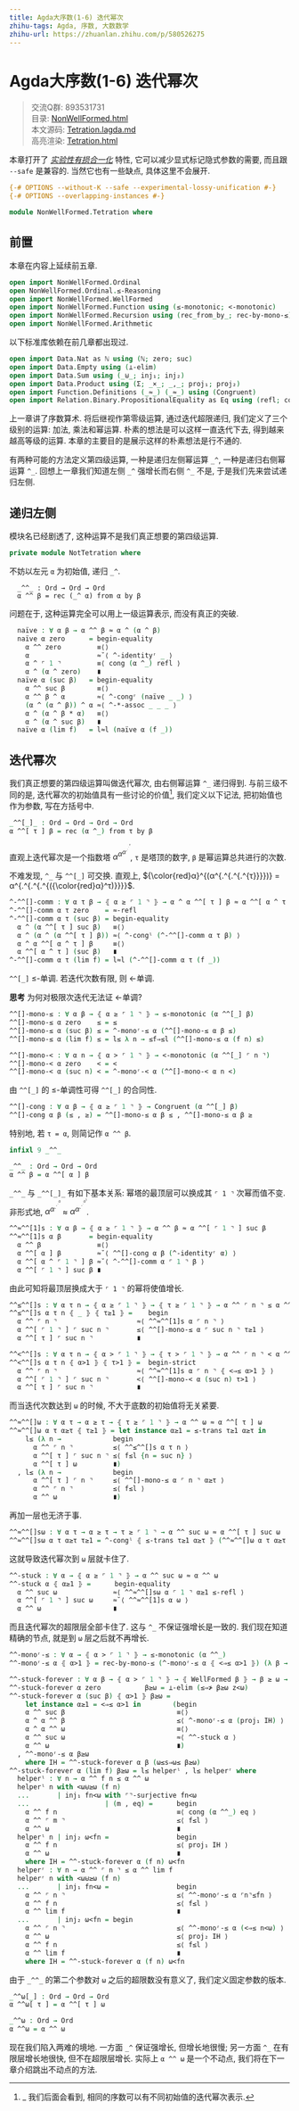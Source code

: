 ```yaml
---
title: Agda大序数(1-6) 迭代幂次
zhihu-tags: Agda, 序数, 大数数学
zhihu-url: https://zhuanlan.zhihu.com/p/580526275
---
```


# Agda大序数(1-6) 迭代幂次

> 交流Q群: 893531731  
> 目录: [NonWellFormed.html](https://choukh.github.io/agda-lvo/NonWellFormed.html)  
> 本文源码: [Tetration.lagda.md](https://github.com/choukh/agda-lvo/blob/main/src/NonWellFormed/Tetration.lagda.md)  
> 高亮渲染: [Tetration.html](https://choukh.github.io/agda-lvo/NonWellFormed.Tetration.html)  

本章打开了 [*实验性有损合一化*](https://agda.readthedocs.io/en/v2.6.2.2/language/lossy-unification.html) 特性, 它可以减少显式标记隐式参数的需要, 而且跟 `--safe` 是兼容的. 当然它也有一些缺点, 具体这里不会展开.

```agda
{-# OPTIONS --without-K --safe --experimental-lossy-unification #-}
{-# OPTIONS --overlapping-instances #-}

module NonWellFormed.Tetration where
```

## 前置

本章在内容上延续前五章.

```agda
open import NonWellFormed.Ordinal
open NonWellFormed.Ordinal.≤-Reasoning
open import NonWellFormed.WellFormed
open import NonWellFormed.Function using (≤-monotonic; <-monotonic)
open import NonWellFormed.Recursion using (rec_from_by_; rec-by-mono-≤)
open import NonWellFormed.Arithmetic
```

以下标准库依赖在前几章都出现过.

```agda
open import Data.Nat as ℕ using (ℕ; zero; suc)
open import Data.Empty using (⊥-elim)
open import Data.Sum using (_⊎_; inj₁; inj₂)
open import Data.Product using (Σ; _×_; _,_; proj₁; proj₂)
open import Function.Definitions (_≈_) (_≈_) using (Congruent)
open import Relation.Binary.PropositionalEquality as Eq using (refl; cong)
```

上一章讲了序数算术. 将后继视作第零级运算, 通过迭代超限递归, 我们定义了三个级别的运算: 加法, 乘法和幂运算. 朴素的想法是可以这样一直迭代下去, 得到越来越高等级的运算. 本章的主要目的是展示这样的朴素想法是行不通的.

有两种可能的方法定义第四级运算, 一种是递归左侧幂运算 `_^`, 一种是递归右侧幂运算 `^_`. 回想上一章我们知道左侧 `_^` 强增长而右侧 `^_` 不是, 于是我们先来尝试递归左侧.

## 递归左侧

模块名已经剧透了, 这种运算不是我们真正想要的第四级运算.

```agda
private module NotTetration where
```

不妨以左元 `α` 为初始值, 递归 `_^`.

```
  _^^_ : Ord → Ord → Ord
  α ^^ β = rec (_^ α) from α by β
```

问题在于, 这种运算完全可以用上一级运算表示, 而没有真正的突破.

```agda
  naïve : ∀ α β → α ^^ β ≈ α ^ (α ^ β)
  naïve α zero      = begin-equality
    α ^^ zero         ≡⟨⟩
    α                 ≈˘⟨ ^-identityʳ _ ⟩
    α ^ ⌜ 1 ⌝         ≡⟨ cong (α ^_) refl ⟩
    α ^ (α ^ zero)    ∎
  naïve α (suc β)   = begin-equality
    α ^^ suc β        ≡⟨⟩
    α ^^ β ^ α        ≈⟨ ^-congʳ (naïve _ _) ⟩
    (α ^ (α ^ β)) ^ α ≈⟨ ^-*-assoc _ _ _ ⟩
    α ^ (α ^ β * α)   ≡⟨⟩
    α ^ (α ^ suc β)   ∎
  naïve α (lim f)   = l≈l (naïve α (f _))
```

## 迭代幂次

我们真正想要的第四级运算叫做迭代幂次, 由右侧幂运算 `^_` 递归得到. 与前三级不同的是, 迭代幂次的初始值具有一些讨论的价值[^1], 我们定义以下记法, 把初始值也作为参数, 写在方括号中.

[^1]: _ 我们后面会看到, 相同的序数可以有不同初始值的迭代幂次表示.

```agda
_^^[_]_ : Ord → Ord → Ord → Ord
α ^^[ τ ] β = rec (α ^_) from τ by β
```

直观上迭代幂次是一个指数塔 $α^{α^{α^{.^{.^{.^{τ}}}}}}$, `τ` 是塔顶的数字, `β` 是幂运算总共进行的次数.

不难发现, `^_` 与 `^^[_]` 可交换. 直观上, ${\color{red}α}^{(α^{.^{.^{.^{τ}}}})} = α^{.^{.^{.^{({\color{red}α}^τ)}}}}$.

```agda
^-^^[]-comm : ∀ α τ β → ⦃ α ≥ ⌜ 1 ⌝ ⦄ → α ^ α ^^[ τ ] β ≈ α ^^[ α ^ τ ] β
^-^^[]-comm α τ zero    = ≈-refl
^-^^[]-comm α τ (suc β) = begin-equality
  α ^ (α ^^[ τ ] suc β)   ≡⟨⟩
  α ^ (α ^ (α ^^[ τ ] β)) ≈⟨ ^-congˡ (^-^^[]-comm α τ β) ⟩
  α ^ α ^^[ α ^ τ ] β     ≡⟨⟩
  α ^^[ α ^ τ ] (suc β)   ∎
^-^^[]-comm α τ (lim f) = l≈l (^-^^[]-comm α τ (f _))
```

`^^[_]` ≤-单调. 若迭代次数有限, 则 <-单调.

**思考** 为何对极限次迭代无法证 <-单调?

```agda
^^[]-mono-≤ : ∀ α β → ⦃ α ≥ ⌜ 1 ⌝ ⦄ → ≤-monotonic (α ^^[_] β)
^^[]-mono-≤ α zero    ≤ = ≤
^^[]-mono-≤ α (suc β) ≤ = ^-monoʳ-≤ α (^^[]-mono-≤ α β ≤)
^^[]-mono-≤ α (lim f) ≤ = l≤ λ n → ≤f⇒≤l (^^[]-mono-≤ α (f n) ≤)

^^[]-mono-< : ∀ α n → ⦃ α > ⌜ 1 ⌝ ⦄ → <-monotonic (α ^^[_] ⌜ n ⌝)
^^[]-mono-< α zero    < = <
^^[]-mono-< α (suc n) < = ^-monoʳ-< α (^^[]-mono-< α n <)
```

由 `^^[_]` 的 ≤-单调性可得 `^^[_]` 的合同性.

```agda
^^[]-cong : ∀ α β → ⦃ α ≥ ⌜ 1 ⌝ ⦄ → Congruent (α ^^[_] β)
^^[]-cong α β (≤ , ≥) = ^^[]-mono-≤ α β ≤ , ^^[]-mono-≤ α β ≥
```

特别地, 若 `τ = α`, 则简记作 `α ^^ β`.

```agda
infixl 9 _^^_

_^^_ : Ord → Ord → Ord
α ^^ β = α ^^[ α ] β
```

`_^^_` 与 `_^^[_]_` 有如下基本关系: 幂塔的最顶层可以换成其 `⌜ 1 ⌝` 次幂而值不变. 非形式地, $α^{α^{.^{.^{.^{α}}}}}$ ≈ $α^{α^{.^{.^{.^{α^{1}}}}}}$.

```agda
^^≈^^[1]s : ∀ α β → ⦃ α ≥ ⌜ 1 ⌝ ⦄ → α ^^ β ≈ α ^^[ ⌜ 1 ⌝ ] suc β
^^≈^^[1]s α β       = begin-equality
  α ^^ β              ≡⟨⟩
  α ^^[ α ] β         ≈˘⟨ ^^[]-cong α β (^-identityʳ α) ⟩
  α ^^[ α ^ ⌜ 1 ⌝ ] β ≈˘⟨ ^-^^[]-comm α ⌜ 1 ⌝ β ⟩
  α ^^[ ⌜ 1 ⌝ ] suc β ∎
```

由此可知将最顶层换成大于 `⌜ 1 ⌝` 的幂将使值增长.

```agda
^^≤^^[]s : ∀ α τ n → ⦃ α ≥ ⌜ 1 ⌝ ⦄ → ⦃ τ ≥ ⌜ 1 ⌝ ⦄ → α ^^ ⌜ n ⌝ ≤ α ^^[ τ ] ⌜ suc n ⌝
^^≤^^[]s α τ n ⦃ _ ⦄ ⦃ τ≥1 ⦄ =    begin
  α ^^ ⌜ n ⌝                    ≈⟨ ^^≈^^[1]s α ⌜ n ⌝ ⟩
  α ^^[ ⌜ 1 ⌝ ] ⌜ suc n ⌝       ≤⟨ ^^[]-mono-≤ α ⌜ suc n ⌝ τ≥1 ⟩
  α ^^[ τ ] ⌜ suc n ⌝           ∎

^^<^^[]s : ∀ α τ n → ⦃ α > ⌜ 1 ⌝ ⦄ → ⦃ τ > ⌜ 1 ⌝ ⦄ → α ^^ ⌜ n ⌝ < α ^^[ τ ] ⌜ suc n ⌝
^^<^^[]s α τ n ⦃ α>1 ⦄ ⦃ τ>1 ⦄ =  begin-strict
  α ^^ ⌜ n ⌝                    ≈⟨ ^^≈^^[1]s α ⌜ n ⌝ ⦃ <⇒≤ α>1 ⦄ ⟩
  α ^^[ ⌜ 1 ⌝ ] ⌜ suc n ⌝       <⟨ ^^[]-mono-< α (suc n) τ>1 ⟩
  α ^^[ τ ] ⌜ suc n ⌝           ∎
```

而当迭代次数达到 `ω` 的时候, 不大于底数的初始值将无关紧要.

```agda
^^≈^^[]ω : ∀ α τ → α ≥ τ → ⦃ τ ≥ ⌜ 1 ⌝ ⦄ → α ^^ ω ≈ α ^^[ τ ] ω
^^≈^^[]ω α τ α≥τ ⦃ τ≥1 ⦄ = let instance α≥1 = ≤-trans τ≥1 α≥τ in
    l≤ (λ n →             begin
      α ^^ ⌜ n ⌝          ≤⟨ ^^≤^^[]s α τ n ⟩
      α ^^[ τ ] ⌜ suc n ⌝ ≤⟨ f≤l {n = suc n} ⟩
      α ^^[ τ ] ω         ∎)
  , l≤ (λ n →             begin
      α ^^[ τ ] ⌜ n ⌝     ≤⟨ ^^[]-mono-≤ α ⌜ n ⌝ α≥τ ⟩
      α ^^ ⌜ n ⌝          ≤⟨ f≤l ⟩
      α ^^ ω              ∎)
```

再加一层也无济于事.

```agda
^^≈^^[]sω : ∀ α τ → α ≥ τ → τ ≥ ⌜ 1 ⌝ → α ^^ suc ω ≈ α ^^[ τ ] suc ω
^^≈^^[]sω α τ α≥τ τ≥1 = ^-congˡ ⦃ ≤-trans τ≥1 α≥τ ⦄ (^^≈^^[]ω α τ α≥τ ⦃ τ≥1 ⦄)
```

这就导致迭代幂次到 `ω` 层就卡住了.

```agda
^^-stuck : ∀ α → ⦃ α ≥ ⌜ 1 ⌝ ⦄ → α ^^ suc ω ≈ α ^^ ω
^^-stuck α ⦃ α≥1 ⦄ =      begin-equality
  α ^^ suc ω              ≈⟨ ^^≈^^[]sω α ⌜ 1 ⌝ α≥1 ≤-refl ⟩
  α ^^[ ⌜ 1 ⌝ ] suc ω     ≈˘⟨ ^^≈^^[1]s α ω ⟩
  α ^^ ω                  ∎
```

而且迭代幂次的超限层全部卡住了. 这与 `^_` 不保证强增长是一致的. 我们现在知道精确的节点, 就是到 `ω` 层之后就不再增长.

```agda
^^-monoʳ-≤ : ∀ α → ⦃ α > ⌜ 1 ⌝ ⦄ → ≤-monotonic (α ^^_)
^^-monoʳ-≤ α ⦃ α>1 ⦄ = rec-by-mono-≤ (^-monoʳ-≤ α ⦃ <⇒≤ α>1 ⦄) (λ β → ^-incrˡ-≤ β α)

^^-stuck-forever : ∀ α β → ⦃ α > ⌜ 1 ⌝ ⦄ → ⦃ WellFormed β ⦄ → β ≥ ω → α ^^ β ≈ α ^^ ω
^^-stuck-forever α zero           β≥ω = ⊥-elim (≤⇒≯ β≥ω z<ω)
^^-stuck-forever α (suc β) ⦃ α>1 ⦄ β≥ω =
    let instance α≥1 = <⇒≤ α>1 in        (begin
    α ^^ suc β                            ≡⟨⟩
    α ^ α ^^ β                            ≤⟨ ^-monoʳ-≤ α (proj₁ IH) ⟩
    α ^ α ^^ ω                            ≡⟨⟩
    α ^^ suc ω                            ≈⟨ ^^-stuck α ⟩
    α ^^ ω                                ∎)
  , ^^-monoʳ-≤ α β≥ω
    where IH = ^^-stuck-forever α β (ω≤s⇒ω≤ β≥ω)
^^-stuck-forever α (lim f) β≥ω = l≤ helperˡ , l≤ helperʳ where
  helperˡ : ∀ n → α ^^ f n ≤ α ^^ ω
  helperˡ n with <ω⊎≥ω (f n)
  ...       | inj₁ fn<ω with ⌜⌝-surjective fn<ω
  ...                   | (m , eq) =      begin
    α ^^ f n                              ≡⟨ cong (α ^^_) eq ⟩
    α ^^ ⌜ m ⌝                            ≤⟨ f≤l ⟩
    α ^^ ω                                ∎
  helperˡ n | inj₂ ω<fn =                 begin
    α ^^ f n                              ≤⟨ proj₁ IH ⟩
    α ^^ ω                                ∎
    where IH = ^^-stuck-forever α (f n) ω<fn
  helperʳ : ∀ n → α ^^ ⌜ n ⌝ ≤ α ^^ lim f
  helperʳ n with <ω⊎≥ω (f n)
  ...       | inj₁ fn<ω =                 begin
    α ^^ ⌜ n ⌝                            ≤⟨ ^^-monoʳ-≤ α ⌜n⌝≤fn ⟩
    α ^^ f n                              ≤⟨ f≤l ⟩
    α ^^ lim f                            ∎
  ...       | inj₂ ω<fn = begin
    α ^^ ⌜ n ⌝                            ≤⟨ ^^-monoʳ-≤ α (<⇒≤ n<ω) ⟩
    α ^^ ω                                ≤⟨ proj₂ IH ⟩
    α ^^ f n                              ≤⟨ f≤l ⟩
    α ^^ lim f                            ∎
    where IH = ^^-stuck-forever α (f n) ω<fn
```

由于 `_^^_` 的第二个参数对 `ω` 之后的超限数没有意义了, 我们定义固定参数的版本.

```agda
_^^ω[_] : Ord → Ord → Ord
α ^^ω[ τ ] = α ^^[ τ ] ω

_^^ω : Ord → Ord
α ^^ω = α ^^ ω
```

现在我们陷入两难的境地. 一方面 `_^` 保证强增长, 但增长地很慢; 另一方面 `^_` 在有限层增长地很快, 但不在超限层增长. 实际上 `α ^^ ω` 是一个不动点, 我们将在下一章介绍跳出不动点的方法.
